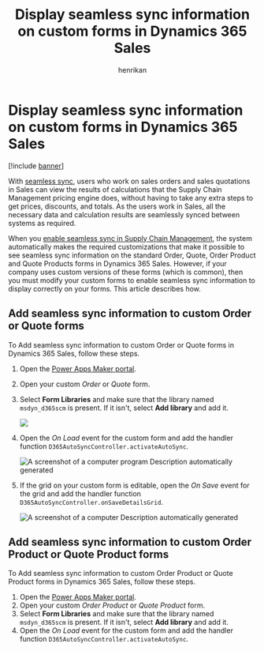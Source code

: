 ﻿---
title: Display seamless sync information on custom forms in Dynamics 365 Sales
description: Learn how to modify custom forms in Dynamics 365 Sales to display seamless sync information
author: henrikan
ms.author: Henrikan
ms.reviewer: kamaybac
ms.search.form:
ms.topic: how-to
ms.date: 10/30/2024
ms.custom: 
  - bap-template
---

# Display seamless sync information on custom forms in Dynamics 365 Sales

[!include [banner](../includes/banner.md)]

With [seamless sync](../../../fin-ops/data-entities/add-efficiency-in-quote-to-cash-seamless-sync.md), users who work on sales orders and sales quotations in Sales can view the results of calculations that the Supply Chain Management pricing engine does, without having to take any extra steps to get prices, discounts, and totals. As the users work in Sales, all the necessary data and calculation results are seamlessly synced between systems as required.

When you [enable seamless sync in Supply Chain Management](../../../fin-ops/data-entities/add-efficiency-in-quote-to-cash-seamless-sync.md), the system automatically makes the required customizations that make it possible to see seamless sync information on the standard Order, Quote, Order Product and Quote Products forms in Dynamics 365 Sales. However, if your company uses custom versions of these forms (which is common), then you must modify your custom forms to enable seamless sync information to display correctly on your forms. This article describes how.

## Add seamless sync information to custom Order or Quote forms

To Add seamless sync information to custom Order or Quote forms in Dynamics 365 Sales, follow these steps.

1. Open the [Power Apps Maker portal](https://make.powerapps.com).
1. Open your custom *Order* or *Quote* form.
1. Select **Form Libraries** and make sure that the library named `msdyn_d365scm` is present. If it isn't, select **Add library** and add it.

    ![](media/image1.png)

1. Open the *On Load* event for the custom form and add the handler function `D365AutoSyncController.activateAutoSync`.

    ![A screenshot of a computer program Description automatically generated](media/image2.png)

1. If the grid on your custom form is editable, open the *On Save* event for the grid and add the handler function `D365AutoSyncController.onSaveDetailsGrid`.

    ![A screenshot of a computer Description automatically generated](media/image3.png)

## Add seamless sync information to custom Order Product or Quote Product forms

To Add seamless sync information to custom Order Product or Quote Product forms in Dynamics 365 Sales, follow these steps.

1. Open the [Power Apps Maker portal](https://make.powerapps.com).
1. Open your custom *Order Product* or *Quote Product* form.
1. Select **Form Libraries** and make sure that the library named `msdyn_d365scm` is present. If it isn't, select **Add library** and add it.
1. Open the *On Load* event for the custom form and add the handler function `D365AutoSyncController.activateAutoSync`.

<!--KFM: This procedure is exactly like the other one. Why not combine them? -->